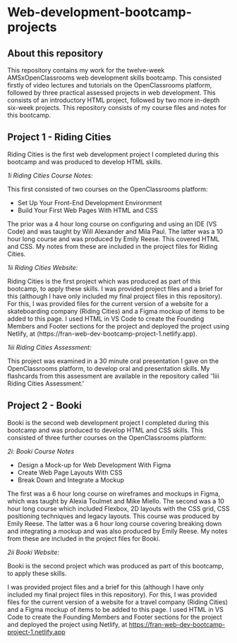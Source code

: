 # Web-development-bootcamp-projects

<h2> About this repository </h2>

<p>This repository contains my work for the twelve-week AMSxOpenClassrooms web development skills bootcamp. This consisted firstly of video lectures and tutorials on the OpenClassrooms platform, followed by three practical assessed projects in web development. This consists of an introductory HTML project, followed by two more in-depth six-week projects. This repository consists of my course files and notes for this bootcamp.</p>  

<h2> Project 1 - Riding Cities </h2>

<p> Riding Cities is the first web development project I completed during this bootcamp and was produced to develop HTML skills. </p>

<p><em>1i Riding Cities Course Notes:</em></p>

This first consisted of two courses on the OpenClassrooms platform:</p>
  <ul>
    <li>Set Up Your Front-End Development Environment</li> 
    <li>Build Your First Web Pages With HTML and CSS</li>

  </ul> 
<p>The prior was a 4 hour long course on configuring and using an IDE (VS Code) and was taught by Will Alexander and Mila Paul. The latter was a 10 hour long course and was produced by Emily Reese. This covered HTML and CSS. My notes from these are included in the project files for Riding Cities.</p>

<p><em>1ii Riding Cities Website:</em></p>
<p> Riding Cities is the first project which was produced as part of this bootcamp, to apply these skills. I was provided project files and a brief for this (although I have only included my final project files in this repository). For this, I was provided files for the current version of a website for a skateboarding company (Riding Cities) and a Figma mockup of items to be added to this page. I used HTML in VS Code to create the Founding Members and Footer sections for the project and deployed the project using Netlify, at (https://fran-web-dev-bootcamp-project-1.netlify.app). </p>

<p><em>1iii Riding Cities Assessment:</em></p>

<p> This project was examined in a 30 minute oral presentation I gave on the OpenClassrooms platform, to develop oral and presentation skills. My flashcards from this assessment are available in the repository called '1iii Riding Cities Assessment.' </p>

<h2> Project 2 - Booki </h2>

<p> Booki is the second web development project I completed during this bootcamp and was produced to develop HTML and CSS skills. This consisted of three further courses on the OpenClassrooms platform:</p>

<p> <em> 2i: Booki Course Notes </em> </p>
  <ul>
    <li>Design a Mock-up for Web Development With Figma</li>
    <li>Create Web Page Layouts With CSS</li>
    <li>Break Down and Integrate a Mockup</li>
  </ul> 
<p> The first was a 6 hour long course on wireframes and mockups in Figma, which was taught by Alexia Toulmet and Mike Miello. The second was a 10 hour long course which included Flexbox, 2D layouts with the CSS grid, CSS positioning techniques and legacy layouts. This course was produced by Emily Reese. The latter was a 6 hour long course covering breaking down and integrating a mockup and was also produced by Emily Reese. My notes from these are included in the project files for Booki.
</p>
<p> <em> 2ii Booki Website: </em> </p>
<p> Booki is the second project which was produced as part of this bootcamp, to apply these skills.


 I was provided project files and a brief for this (although I have only included my final project files in this repository). For this, I was provided files for the current version of a website for a travel company (Riding Cities) and a Figma mockup of items to be added to this page. I used HTML in VS Code to create the Founding Members and Footer sections for the project and deployed the project using Netlify, at https://fran-web-dev-bootcamp-project-1.netlify.app </p>


